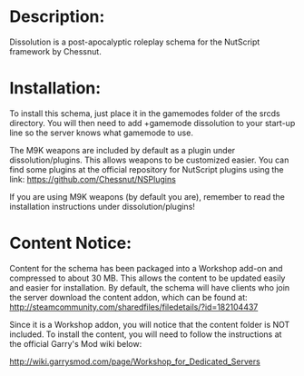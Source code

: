 Description:
===========
Dissolution is a post-apocalyptic roleplay schema for the NutScript framework
by Chessnut.

Installation:
===========
To install this schema, just place it in the gamemodes folder of the srcds directory.
You will then need to add +gamemode dissolution to your start-up line so the server
knows what gamemode to use.

The M9K weapons are included by default as a plugin under dissolution/plugins.
This allows weapons to be customized easier.
You can find some plugins at the official repository for NutScript plugins using
the link: https://github.com/Chessnut/NSPlugins

If you are using M9K weapons (by default you are), remember to read the installation
instructions under dissolution/plugins!

Content Notice:
===========
Content for the schema has been packaged into a Workshop add-on and compressed
to about 30 MB. This allows the content to be updated easily and easier for
installation. By default, the schema will have clients who join the server download
the content addon, which can be found at: http://steamcommunity.com/sharedfiles/filedetails/?id=182104437

Since it is a Workshop addon, you will notice that the content folder is NOT included.
To install the content, you will need to follow the instructions at the official
Garry's Mod wiki below:

http://wiki.garrysmod.com/page/Workshop_for_Dedicated_Servers
